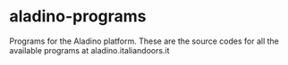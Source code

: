 # aladino-programs
Programs for the Aladino platform. These are the source codes for all the available programs at aladino.italiandoors.it
